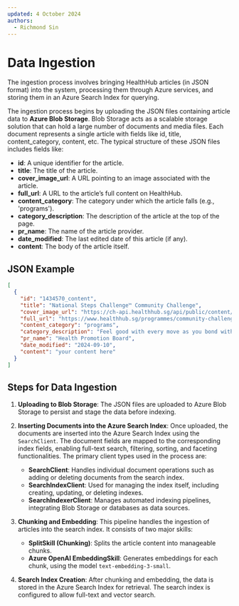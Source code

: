 ```yaml
---
updated: 4 October 2024
authors:
  - Richmond Sin
---
```


# Data Ingestion

The ingestion process involves bringing HealthHub articles (in JSON format) into the system, processing them through Azure services, and storing them in an Azure Search Index for querying.

The ingestion process begins by uploading the JSON files containing article data to **Azure Blob Storage**. Blob Storage acts as a scalable storage solution that can hold a large number of documents and media files. Each document represents a single article with fields like id, title, content_category, content, etc. The typical structure of these JSON files includes fields like:

- **id**: A unique identifier for the article.
- **title**: The title of the article.
- **cover_image_url**: A URL pointing to an image associated with the article.
- **full_url**: A URL to the article’s full content on HealthHub.
- **content_category**: The category under which the article falls (e.g., 'programs').
- **category_description**: The description of the article at the top of the page.
- **pr_name**: The name of the article provider.
- **date_modified**: The last edited date of this article (if any).
- **content**: The body of the article itself.

## JSON Example

```json
[
  {
    "id": "1434570_content",
    "title": "National Steps Challenge™ Community Challenge",
    "cover_image_url": "https://ch-api.healthhub.sg/api/public/content/09a981f1a280460dbca961ea71f04cba?v=fc6b51b0",
    "full_url": "https://www.healthhub.sg/programmes/community-challenge",
    "content_category": "programs",
    "category_description": "Feel good with every move as you bond with your neighbours! The National Steps Challenge™ Season 5 is back with Community Challenge!",
    "pr_name": "Health Promotion Board",
    "date_modified": "2024-09-10",
    "content": "your content here"
  }
]
```

## Steps for Data Ingestion

1. **Uploading to Blob Storage**: The JSON files are uploaded to Azure Blob Storage to persist and stage the data before indexing.

2. **Inserting Documents into the Azure Search Index**: Once uploaded, the documents are inserted into the Azure Search Index using the `SearchClient`. The document fields are mapped to the corresponding index fields, enabling full-text search, filtering, sorting, and faceting functionalities. The primary client types used in the process are:

   - **SearchClient**: Handles individual document operations such as adding or deleting documents from the search index.
   - **SearchIndexClient**: Used for managing the index itself, including creating, updating, or deleting indexes.
   - **SearchIndexerClient**: Manages automated indexing pipelines, integrating Blob Storage or databases as data sources.

3. **Chunking and Embedding**: This pipeline handles the ingestion of articles into the search index. It consists of two major skills:

   - **SplitSkill (Chunking)**: Splits the article content into manageable chunks.
   - **Azure OpenAI EmbeddingSkill**: Generates embeddings for each chunk, using the model `text-embedding-3-small`.

4. **Search Index Creation**: After chunking and embedding, the data is stored in the Azure Search Index for retrieval. The search index is configured to allow full-text and vector search.
